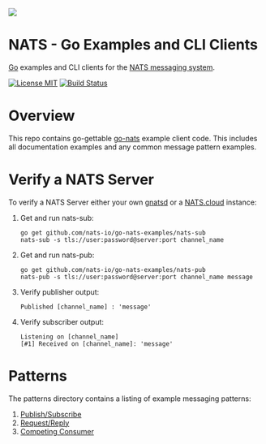 ![](https://raw.githubusercontent.com/nats-io/nats-site/master/src/img/large-logo.png)
# NATS - Go Examples and CLI Clients
[Go](http://www.golang.org) examples and CLI clients for the [NATS messaging system](https://nats.io).

[![License MIT](https://img.shields.io/badge/License-MIT-blue.svg)](http://opensource.org/licenses/MIT)
[![Build Status](https://travis-ci.org/nats-io/java-nats.svg?branch=master)](http://travis-ci.org/nats-io/go-nats-examples)

# Overview
This repo contains go-gettable [go-nats](www.github.com/nats-io/go-nats) example client code.
This includes all documentation examples and any common message pattern
examples.

# Verify a NATS Server
To verify a NATS Server either your own
[gnatsd](www.github.com/nats-io/gnatsd) or a
[NATS.cloud](www.nats.cloud) instance:

  1. Get and run nats-sub:
     ```
     go get github.com/nats-io/go-nats-examples/nats-sub
     nats-sub -s tls://user:password@server:port channel_name
     ```
  1. Get and run nats-pub:
     ```
     go get github.com/nats-io/go-nats-examples/nats-pub
     nats-pub -s tls://user:password@server:port channel_name message
     ```
  1. Verify publisher output:
     ```
     Published [channel_name] : 'message'
     ```
  1. Verify subscriber output:
     ```
     Listening on [channel_name]
     [#1] Received on [channel_name]: 'message'
     ```

# Patterns
The patterns directory contains a listing of example messaging patterns:

  1. [Publish/Subscribe](/patterns/publish-subscribe)
  1. [Request/Reply](/patterns/request-reply)
  1. [Competing Consumer](/patterns/competing-consumer/)
